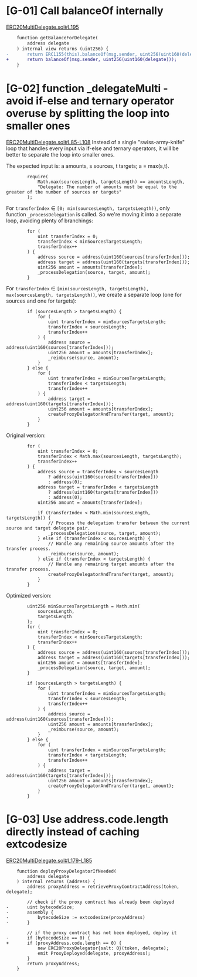 # [G-01] Call balanceOf internally 
[ERC20MultiDelegate.sol#L195](https://github.com/code-423n4/2023-10-ens/blob/1adbe2cce191140657b8bccffab85103953bdccb/contracts/ERC20MultiDelegate.sol#L195) 

```diff
    function getBalanceForDelegate(
        address delegate
    ) internal view returns (uint256) {
-       return ERC1155(this).balanceOf(msg.sender, uint256(uint160(delegate)));
+       return balanceOf(msg.sender, uint256(uint160(delegate)));
    }
```

# [G-02] function _delegateMulti - avoid if-else and ternary operator overuse by splitting the loop into smaller ones
[ERC20MultiDelegate.sol#L85-L108](https://github.com/code-423n4/2023-10-ens/blob/ed25379c06e42c8218eb1e80e141412496950685/contracts/ERC20MultiDelegate.sol#L85-L108)
Instead of a single "swiss-army-knife" loop that handles every input via if-else and ternary operators, it will be better to separate the loop into smaller ones.

The expected input is: a amounts, s sources, t targets; a = max(s,t). 
```
        require(
            Math.max(sourcesLength, targetsLength) == amountsLength,
            "Delegate: The number of amounts must be equal to the greater of the number of sources or targets"
        );
```
For `transferIndex` ∈ `[0; min(sourcesLength, targetsLength))`, only function `_processDelegation` is called. So we're moving it into a separate loop, avoiding plenty of branchings:
```
        for (
            uint transferIndex = 0;
            transferIndex < minSourcesTargetsLength;
            transferIndex++
        ) {
            address source = address(uint160(sources[transferIndex]));
            address target = address(uint160(targets[transferIndex]));
            uint256 amount = amounts[transferIndex];
            _processDelegation(source, target, amount);
        }
```
For `transferIndex` ∈ `[min(sourcesLength, targetsLength), max(sourcesLength, targetsLength))`, we create a separate loop (one for sources and one for targets):
```
        if (sourcesLength > targetsLength) {
            for (
                uint transferIndex = minSourcesTargetsLength;
                transferIndex < sourcesLength;
                transferIndex++
            ) {
                address source = address(uint160(sources[transferIndex]));
                uint256 amount = amounts[transferIndex];
                _reimburse(source, amount);
            }
        } else {
            for (
                uint transferIndex = minSourcesTargetsLength;
                transferIndex < targetsLength;
                transferIndex++
            ) {
                address target = address(uint160(targets[transferIndex]));
                uint256 amount = amounts[transferIndex];
                createProxyDelegatorAndTransfer(target, amount);
            }
        }
```

Original version:

```
        for (
            uint transferIndex = 0;
            transferIndex < Math.max(sourcesLength, targetsLength);
            transferIndex++
        ) {
            address source = transferIndex < sourcesLength
                ? address(uint160(sources[transferIndex]))
                : address(0);
            address target = transferIndex < targetsLength
                ? address(uint160(targets[transferIndex]))
                : address(0);
            uint256 amount = amounts[transferIndex];

            if (transferIndex < Math.min(sourcesLength, targetsLength)) {
                // Process the delegation transfer between the current source and target delegate pair.
                _processDelegation(source, target, amount);
            } else if (transferIndex < sourcesLength) {
                // Handle any remaining source amounts after the transfer process.
                _reimburse(source, amount);
            } else if (transferIndex < targetsLength) {
                // Handle any remaining target amounts after the transfer process.
                createProxyDelegatorAndTransfer(target, amount);
            }
        }
```
Optimized version:
```
        uint256 minSourcesTargetsLength = Math.min(
            sourcesLength,
            targetsLength
        );
        for (
            uint transferIndex = 0;
            transferIndex < minSourcesTargetsLength;
            transferIndex++
        ) {
            address source = address(uint160(sources[transferIndex]));
            address target = address(uint160(targets[transferIndex]));
            uint256 amount = amounts[transferIndex];
            _processDelegation(source, target, amount);
        }

        if (sourcesLength > targetsLength) {
            for (
                uint transferIndex = minSourcesTargetsLength;
                transferIndex < sourcesLength;
                transferIndex++
            ) {
                address source = address(uint160(sources[transferIndex]));
                uint256 amount = amounts[transferIndex];
                _reimburse(source, amount);
            }
        } else {
            for (
                uint transferIndex = minSourcesTargetsLength;
                transferIndex < targetsLength;
                transferIndex++
            ) {
                address target = address(uint160(targets[transferIndex]));
                uint256 amount = amounts[transferIndex];
                createProxyDelegatorAndTransfer(target, amount);
            }
        }
```

# [G-03] Use address.code.length directly instead of caching extcodesize
[ERC20MultiDelegate.sol#L179-L185](https://github.com/code-423n4/2023-10-ens/blob/ed25379c06e42c8218eb1e80e141412496950685/contracts/ERC20MultiDelegate.sol#L179-L185)
```
    function deployProxyDelegatorIfNeeded(
        address delegate
    ) internal returns (address) {
        address proxyAddress = retrieveProxyContractAddress(token, delegate);

        // check if the proxy contract has already been deployed
-       uint bytecodeSize;
-       assembly {
-           bytecodeSize := extcodesize(proxyAddress)
-       }

        // if the proxy contract has not been deployed, deploy it
-       if (bytecodeSize == 0) {
+       if (proxyAddress.code.length == 0) {
            new ERC20ProxyDelegator{salt: 0}(token, delegate);
            emit ProxyDeployed(delegate, proxyAddress);
        }
        return proxyAddress;
    }
```